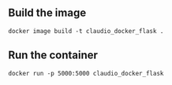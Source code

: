 ## Build the image
```docker image build -t claudio_docker_flask .```

## Run the container
```docker run -p 5000:5000 claudio_docker_flask```
